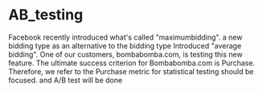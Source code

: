 # AB_testing
 Facebook recently introduced what's called "maximumbidding".  a new bidding type as an alternative to the bidding type Introduced "average bidding".  One of our customers, bombabomba.com, is testing this new feature. The ultimate success criterion for Bombabomba.com is Purchase. Therefore, we refer to the Purchase metric for statistical testing should be focused. and A/B test will be done
